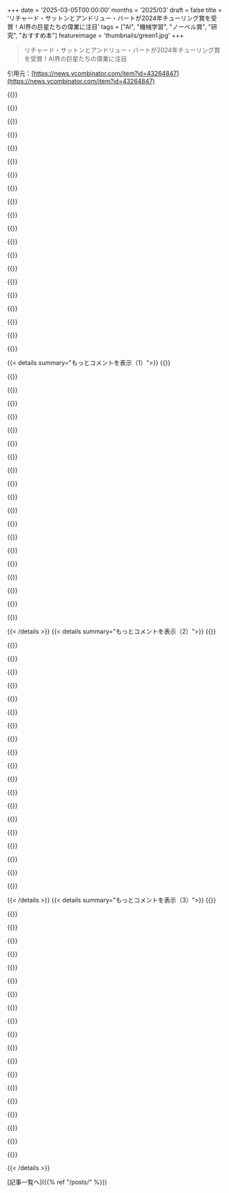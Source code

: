+++
date = '2025-03-05T00:00:00'
months = '2025/03'
draft = false
title = 'リチャード・サットンとアンドリュー・バートが2024年チューリング賞を受賞！AI界の巨星たちの偉業に注目'
tags = ["AI", "機械学習", "ノーベル賞", "研究", "おすすめ本"]
featureimage = 'thumbnails/green1.jpg'
+++

> リチャード・サットンとアンドリュー・バートが2024年チューリング賞を受賞！AI界の巨星たちの偉業に注目

引用元：[https://news.ycombinator.com/item?id=43264847](https://news.ycombinator.com/item?id=43264847)

{{<matomeQuote body="すごいね！実は俺と嫁さんがAndy Bartoとその奥さんの家を買ったんだ。入札戦争があって、彼らが『プライムオファーを出して』と言ったから、彼が数学者だと知ってたからプライムナンバーのオファーを出したんだ。彼が認められて嬉しいよ。" userName="zackkatz" createdAt="2025-03-05T12:28:09" color="#45d325">}}

{{<matomeQuote body="ハハ、それは素晴らしいね。『公平にするために、$2にしようか？』なんて冗談言えばよかったね。" userName="dustfinger" createdAt="2025-03-05T22:17:49" color="">}}

{{<matomeQuote body="プライムナンバーのオファー、まさか$12345678910987654321！？" userName="grumpopotamus" createdAt="2025-03-06T00:15:35" color="">}}

{{<matomeQuote body="いいね！彼らがRLの教科書の両エディションを無料PDFで公開してるのは素晴らしい。1982年からAIの実務者だけど、RLは俺にとってずっと難しい分野で、Sutton/Bartoの本やCourseraのシリーズがかなり助けになった。お勧めだよ！" userName="mark_l_watson" createdAt="2025-03-05T12:06:03" color="#ff5733">}}

{{<matomeQuote body="『The Bitter Lesson』を再読するのに良いタイミングだね。" userName="ofirpress" createdAt="2025-03-05T10:23:41" color="">}}

{{<matomeQuote body="Canonical URL: <http://www.incompleteideas.net/IncIdeas/BitterLesson.html>" userName="cxr" createdAt="2025-03-05T10:50:35" color="">}}

{{<matomeQuote body="確かに厳しい教訓だよ。かつては人間の知識をコンピュータに詰め込むのが好きだったけど、今は全てが大きなブラックボックスになって理解が難しい。Mooreの法則も自己実現的な予言になりつつある。AIは計算パワーを必要とし、チップメーカーは特化型ハードウェアを作り始めてる、まさにそれが回転する車輪になってる。" userName="khaledh" createdAt="2025-03-05T10:30:56" color="#ff5c5c">}}

{{<matomeQuote body="AIが最終的に堅牢で証明可能な論理で構築され、監査できるAIを作れるようになればいいなと思ってる。その時が来るまでリスクのあることには信用できない。残念ながら、そんな選択肢はなくて、不気味に短い時間でブラックボックスが間違った決定を下すことになる。" userName="anonzzzies" createdAt="2025-03-05T10:48:40" color="#ff5c5c">}}

{{<matomeQuote body="AI支援の定理証明器はその方向に進んでるかもね。どう証明に至ったかは分からなくても、その証明を詳細に検証できるから。" userName="tromp" createdAt="2025-03-05T11:32:33" color="">}}

{{<matomeQuote body="そう、会社で形式的証明をしてるチームを持っていて、AIがどうしたかは関係ない。数学的に正しいと言えることが重要なんだ。プログラム合成や証明もしてるけど、これは大規模なこととは遠い。" userName="anonzzzies" createdAt="2025-03-05T13:25:21" color="#785bff">}}

{{<matomeQuote body="どんな会社が形式的検証が必要なんだ？リアルタイムシステムとか？" userName="InkCanon" createdAt="2025-03-05T14:19:12" color="">}}

{{<matomeQuote body="デジタル回路設計の会社がよく使っているよ。VHDLやVerilogでモジュールを書いて、 regressionsを通過してみんなが安心しても、コードがぐちゃぐちゃなのは分かる。そんなときは形式的検証を使えば、2つのコードが機能的に同じか証明できるんだ。形式的検証は通常、数分で終わるから、時間が大幅に節約できるよ。ただし、複雑すぎる論理の場合、制約があることが多いし、逆にバグが見つかることもある。" userName="tasty_freeze" createdAt="2025-03-05T23:12:52" color="#45d325">}}

{{<matomeQuote body="リアルタイムや組込みシステムでの金銭処理や医療、航空/輸送などにも必要だ。でも『必要』って言葉は引っかかる。今はブロックチェーン業界が形式的検証を進めてるけど、重要なシステムはテストがほとんどないことが多いからね。俺が一番心配しているのは、あいまいなシステムがそのまま使われることだ。急いでいるのは分かるけど、ひどいアイデアだよ。" userName="anonzzzies" createdAt="2025-03-05T14:26:55" color="">}}

{{<matomeQuote body="AIが最終的に robustness があり証明可能な論理で構築された AI を作れるかも。これが Max Tegmark と Steven Omohundro の 'Provably Safe AGI' のアプローチだ：<a href=”https://arxiv.org/abs/2309.01933”>https://arxiv.org/abs/2309.01933</a> <a href=”https://www.youtube.com/watch?v=YhMwkk6uOK8”>https://www.youtube.com/watch?v=YhMwkk6uOK8</a>。でも、問題はある。人間の幸福みたいな概念をどうやって形式化するんだろう？" userName="optimalsolver" createdAt="2025-03-05T12:37:27" color="#ff5733">}}

{{<matomeQuote body="＞しかし、問題はある。人間の幸福みたいな概念をどうやって形式化するんだろう？<br>確かにそうだね！でも、AIなら宇宙飛行や構造物の建設、税金や会計、物理、数学などには論理的に正しい脳を作れるかも。でも、他のことには感情を持った脳を作って、両者が協力するというのもありかもしれない。リンクありがとう！" userName="anonzzzies" createdAt="2025-03-05T13:21:06" color="">}}

{{<matomeQuote body="ロジックの正しさは人間の脳の限界にも依存してる。形式論理は普通の前提をもとに構築されてるからね。形式論理システムを作るために、いくつかの証明できない前提から始めなきゃならない。ただ、AIがそれにどうやって役立つかがまったく分からない。" userName="necovek" createdAt="2025-03-05T18:11:37" color="">}}

{{<matomeQuote body="Quis custodiet ipsos custodes？<br>このラテン語のフレーズは、ローマの詩人 Juvenalの詩で見つかるもので、『誰が守るのか、守る者を？』という意味。元々は結婚の忠実さを確保する問題に関するもので、権力を持つ人々の行動を制御する問題を指している。" userName="fuzztester" createdAt="2025-03-05T21:18:28" color="">}}

{{<matomeQuote body="ちょっとふざけた感じで言うと、守る者たちの監視役は誰か？" userName="gsf_emergency_2" createdAt="2025-03-05T22:49:05" color="">}}

{{<matomeQuote body="『監視する』ってのは、子供扱いすることになる。権力を持つ人を子供のように扱うことだ。申し訳なく思う必要はないけど、ちょっと面白いかも。ちょっと楽しめるラテン語。" userName="gsf_emergency_2" createdAt="2025-03-09T09:06:06" color="">}}

{{<matomeQuote body="コンパイラ最適化の例を考えてみて。AIに正しい出力を出すための変換だけを使わせれば、AIの動きが変でも正しい結果が得られるんだ。でも、このアプローチだと望むような最適化ができないこともあるよね。人間が作る最適化アルゴリズムでも似たようなこと起きてるし。" userName="amelius" createdAt="2025-03-05T12:13:49" color="">}}

{{< details summary="もっとコメントを表示（1）">}}
{{<matomeQuote body="AI研究の目的による部分もあるよね。もし人間にしかできないタスクを得意な機械を作ることが目標なら、その過程での教訓は大事だね。でも、機械にXを教えることで人間のXのやり方を理解することが目的なら、複雑な統計的手法はあまり意味がないかも。だからもう少しさまざまな観点から考える必要があるんじゃないかな。" userName="kleiba" createdAt="2025-03-05T11:04:39" color="#45d325">}}

{{<matomeQuote body="少なくとも、一貫した言語や視覚の能力は「経験が必要ない」って分かっているだけでも大きな進展だよ。それは予想外だったけどね。" userName="visarga" createdAt="2025-03-05T16:29:50" color="">}}

{{<matomeQuote body="一貫した言語や視覚の能力が経験なしでできるなんて言っているけど、それは違うと思うな。最近の進展は、実際に「私たちのLLMがXに答えられなかった時、君はどう答える？」と人に聞いている時間が増えたからこそだし。だから、代理的な経験があるのは確かだよ。" userName="probably_wrong" createdAt="2025-03-05T22:19:27" color="">}}

{{<matomeQuote body="でも、LLMの幻覚現象を考えると、それが真実なのか疑問だよね。" userName="kleiba" createdAt="2025-03-05T19:47:38" color="">}}

{{<matomeQuote body="コンピュータービジョンでも似たようなことがあったよね。初期はエッジを探したり、一般化された円柱を使っていたけど、今はそれらは全部廃棄されて、モダンなディープラーニングは畳み込みや特定の不変性だけを使ってる。その結果、かなり性能が上がった。あのパターンマッチングが消え始めたところにいたけど、あの時の学びは今でも役に立つ部分があるよ。" userName="jdright" createdAt="2025-03-05T19:08:58" color="#45d325">}}

{{<matomeQuote body="2010年代初頭にコンピュータービジョンのラボでインターンしてたんだけど、ある会議で抽象的な機械学習を使った視覚の研究を発表したら、教授があまりにも驚いていたのを覚えてる。あのアプローチが実現可能だなんて信じられなかったみたい。ただ、その経験から新しいアプローチに反対しないと決めたのが一番の教訓だった。" userName="abdullahkhalids" createdAt="2025-03-05T19:55:37" color="#45d325">}}

{{<matomeQuote body="人が新しいアプローチに抵抗するのは、意外と難しいことだと思うよ。それには理由があって、（ア）古いアプローチの専門家になったり、（イ）かなりお金がもらえてたりするからなんだ。だから、新しいアプローチが生活に大きな影響を及ぼすと、自分がそれに反発する可能性が高いんだよね。自分が今最も恩恵を受けている技術を考えてみな。もし明日それをわずかに向上させた技術が出たとして、利点が得られなくなったらどう思う？" userName="kenjackson" createdAt="2025-03-05T21:01:07" color="#785bff">}}

{{<matomeQuote body="確かに難しいね。君が言ったような理由で。これは生涯のスキルみたいなもので、常に磨かないといけないし、遅れを取ると取り返すのがすごく難しい。そして、そういったスキルは自分自身がレジリエントな人間でいるために必要なんだよ。" userName="abdullahkhalids" createdAt="2025-03-05T23:08:49" color="">}}

{{<matomeQuote body="君が言うように、機械学習が未来だって分かってたのは明らかだったかもしれないけど、この人はただ頑固だったわけではないと思うんだ。2010年代初頭にはそれが当然だと思えた人は少なかったし、疑念はあったと思う。結果が出ているのにそれを無視するのはダメだけど、機械学習のビジョンの結果がCVPRなどの会議で本当に支配的になったのはその後のことなんだよ。探求と活用のトレードオフがあるからね。" userName="nightski" createdAt="2025-03-08T15:42:42" color="#45d325">}}

{{<matomeQuote body="ああ、古いNLPの人たちが学んだ苦い教訓だよね。その論文は今でもほんとに真実だと思う。" userName="Buttons840" createdAt="2025-03-05T17:56:13" color="#ff33a1">}}

{{<matomeQuote body="このコメントでGoのAIを単なる力任せの戦略だって言ってるけど、俺が知ってる限りそれは違うよ。Go AIは全ての候補を探るわけじゃなくて、過去の人間の試合データを元に探索してるんだ。" userName="DavidPiper" createdAt="2025-03-05T12:12:27" color="">}}

{{<matomeQuote body="最初はAlphaGoが人間の試合から学び、自己対局でさらに進化した。そしてこの後、AlphaGo Zeroは人間のデータを全く使わずに自己対局だけで自分を教え込んだ。AlphaGoとAlphaZeroみたいなゲームプログラムも基本は力任せなんだけど、MCTSを使って多くの局面を先読みしてる。知恵やヒューリスティックは評価関数に基づいて采配されて、どの局面を評価する価値があるか見極めるところにあるんだ。" userName="HarHarVeryFunny" createdAt="2025-03-05T12:50:52" color="#38d3d3">}}

{{<matomeQuote body="これはちょっと意味のないセマンティクスの問題だけど、一般的に力任せって徹底した探索を指すと思う。MCTSは大部分の枝を全然探索しないから、力任せとは言わないかな。" userName="bubblyworld" createdAt="2025-03-05T14:12:01" color="">}}

{{<matomeQuote body="まあ、将棋や囲碁のようなゲームでは徹底的な探索が無理ってのは一般的に理解されてるし、ここで「力任せ」と言うと、深い探索や評価した局面の数を重視する意味で使われてると思うよ。" userName="HarHarVeryFunny" createdAt="2025-03-05T21:49:58" color="">}}

{{<matomeQuote body="その意味だと、MCTSでの典型的なAlphaZeroの実行はおそらく1000程度のロールアウトを評価するんじゃないかな。それは将棋の状態数に比べればほんとに微々たるものだよね。もしそれを力任せと呼ぶなら、実質何でも力任せになっちゃうね。俺はチェスボットのトレーニングで10万以上のロールアウトを見たことがあるからさ。" userName="bubblyworld" createdAt="2025-03-06T05:45:46" color="#ff33a1">}}

{{<matomeQuote body="＞ゲームプログラムのAlphaGoやAlphaZeroは基本的に力任せだよね - それなら2500年の人間のゲームプレイはどう説明するの？文化的進化には30万年かかってるし、資源もかなりかかってると思うよ。" userName="visarga" createdAt="2025-03-05T16:33:21" color="#38d3d3">}}

{{<matomeQuote body="その2500年のゲームプレイはチェス理論やオープニングブックに反映されていて、これはプレトレーニングとテストタイムの計算の違いだと思う。人間のグランドマスターは限られたラインに対して20プライ計算するけど、コンピューターエンジンは各手に対して百万の局面を評価する。パターンマッチングと探索（力任せ）はチェスや囲碁のゲームでのトレードオフで、人間とMCTSベースのエンジンは全く逆の立場にいるんだ。" userName="HarHarVeryFunny" createdAt="2025-03-05T21:34:43" color="#45d325">}}

{{<matomeQuote body="もし君が冗談じゃなければ、これをもう少し詳しく説明してほしいな。もし本気なら、「力任せ」っていう表現が単なる空虚な記号になっちゃうよね。体に対する魅力を愛と呼ぶなら、虫は小さな人間ってことになるじゃないか。" userName="beepbooptheory" createdAt="2025-03-05T17:03:10" color="">}}

{{<matomeQuote body="＞・・・このAIを力任せの戦略でヒューリスティックがないって言ってるけど・・・実際、論文にもそう書いてあって、自己対局学習を活用して価値関数を学ぶのが重要だったんだ。これは実際、1970年代のプログラムが初めて世界チャンピオンを破った時は重要な役割を果たしてなかったけど、自己対局学習は計算をプッシュする助けになる。要するに、俺の意見では「自己対局による学習」が極めて重要で、そこから必要なヒューリスティックが生まれるんだ。それはプログラムされてるものじゃない。" userName="signa11" createdAt="2025-03-05T12:31:30" color="#ff33a1">}}

{{<matomeQuote body="Go AIについては正確な内容に感じたな。Go AIの研究は何十年もかけて人間のルールを取り入れようとしてたけど、今はもうそれは使われてないよ。ただ人間の知識は最強のプログラムを作るために役立つ機能選びには使われてるみたい。強いGo AIはもはや人間のゲームで訓練されてないし、MCTSの時も全てのサンプル空間を検索するわけじゃない。Suttonがそれを主張してるとは思わないけどね。" userName="dfan" createdAt="2025-03-05T12:26:48" color="">}}


{{< /details >}}
{{< details summary="もっとコメントを表示（2）">}}
{{<matomeQuote body="あの記事のことを覚えてるけど、本当にポイントを外してたよな。チェスプログラムで世界チャンピオンに勝つことの目的は、勝つためじゃなくて、誰でもチェスを上手くプレイする方法を理解することだった。勝利はむしろカスパロフを薬で眠らせるか、銃を突きつけて負けさせるのと同じくらい安っぽい勝ち方なんだ。" userName="crabbone" createdAt="2025-03-05T12:10:24" color="#ff5c5c">}}

{{<matomeQuote body="自動運転の目的はただ自動で運転することじゃなくて、誰が上手に運転できるかを理解することだ…DeepBlueの目的はただ人間に勝つことだけだから、もっと単純なんだ。" userName="krallistic" createdAt="2025-03-05T17:02:17" color="">}}

{{<matomeQuote body="Bitter Lessonは分野では一般的に受け入れられている知識みたいだし、それならDeepSeek R1がさらに革新的になるんじゃない？" userName="perks_12" createdAt="2025-03-05T12:54:35" color="">}}

{{<matomeQuote body="彼らの著書『Introduction to Reinforcement Learning』はAI/MLの分野で非常に読みやすいテキストの一つで、ぜひ読むことをお勧めするよ。" userName="porridgeraisin" createdAt="2025-03-05T11:14:46" color="#ff33a1">}}

{{<matomeQuote body="RLの分野に挑戦してみたけど、あの数式とかが難しくてどうしても理解できなくてさ。" userName="barrenko" createdAt="2025-03-05T12:12:44" color="">}}

{{<matomeQuote body="確かに、数式の表現は混乱しがちだけど、この本は特によく整理されてるよ。特に『収縮写像』の基礎的な数学のバックグラウンドがあった方がいいかも。これは本がその知識を前提にしてるから。" userName="porridgeraisin" createdAt="2025-03-05T13:27:33" color="">}}

{{<matomeQuote body="あなたのバックグラウンドは何？私にはあまりにもわかりづらい内容だったな。" userName="incognito124" createdAt="2025-03-05T14:49:12" color="">}}

{{<matomeQuote body="その本は本当に素晴らしいね。強くお勧めするよ。" userName="jxjnskkzxxhx" createdAt="2025-03-05T17:36:32" color="#38d3d3">}}

{{<matomeQuote body="『Reinforcement Learning: An Introduction』のこと？それとも他の本も書いてるの？" userName="zelphirkalt" createdAt="2025-03-05T12:29:46" color="">}}

{{<matomeQuote body="物理学者にあげればよかったのに。" userName="darkoob12" createdAt="2025-03-05T10:51:32" color="">}}

{{<matomeQuote body="Suttonは人間の後継者を支持してるし、全人類が死んでも気にしないから、信頼できないし祝われるべきじゃないよ。Youtubeのリンクもあるし。" userName="vonneumannstan" createdAt="2025-03-05T15:47:08" color="">}}

{{<matomeQuote body="ACMの賞は彼らの学問的な業績のためのもの。誰かの私生活を掘り下げて奇妙な発言を探して、そのせいで業績を無にするのはやめるべき。こんなのが今の人々を分断してる。" userName="textlapse" createdAt="2025-03-05T16:28:10" color="#ff5733">}}

{{<matomeQuote body="＞この奇妙な発言や行動が彼の業績を塗り消すのはおかしいよ。業界のAI会議での発言なんだから。もっと言うと、インターネットが意見の価値を平等に扱うのは危険だし。" userName="vonneumannstan" createdAt="2025-03-05T16:35:45" color="">}}

{{<matomeQuote body="彼のキャラクターに対する中傷みたい。RLに取り組んでるときは特に悪意なく進めてきただろうに。安全問題は確かにあるけど、歴史を見ればポジティブな結果もあったし。" userName="textlapse" createdAt="2025-03-05T20:20:58" color="">}}

{{<matomeQuote body="90年代にAIから離れた人も多い。技術が危険になると思ったから。Suttonたちは非難されるべきだと思う。" userName="hollerith" createdAt="2025-03-06T14:28:41" color="">}}

{{<matomeQuote body="＞業績が無にされるわけじゃなく、意見の重みをどうするべきかが問題じゃないかな。技術的業績と人類を置き換える意見、どちらもAI政策を考える上で重要だと思う。" userName="kalkin" createdAt="2025-03-05T18:22:07" color="">}}

{{<matomeQuote body="人類に対する見解って、効果的利他主義のカルトに alignment してること？安全の名の下にエリートに全権を与えるような抑圧的法律を言ってるの？そのカルトからの代替的な視点が理由で、受賞歴があっても Turing Award を受け取るべきじゃないってこと？" userName="h8hawk" createdAt="2025-03-05T21:00:43" color="">}}

{{<matomeQuote body="いや、’人類は置き換えられるべき’ってのは Sutton の見解で、EA の見解じゃないと思うけど。どう読めばそうなるのか分からないし、君はすごく怒ってるみたいだね。人類の絶滅やエリートによる完全な支配の代替手段があることを願いたいよ…" userName="kalkin" createdAt="2025-03-05T23:25:27" color="">}}

{{<matomeQuote body="＞最も奇妙なことを言った<br>ジャン・コクトーの言葉を思い出すけど、正確な言葉が見つからなくて大体’もし公共が天才の持つ考えを知ったら、もっと恐れ、賞賛することはない’という意味。" userName="jffhn" createdAt="2025-03-05T17:45:18" color="">}}

{{<matomeQuote body="Sutton に会ったことある？彼は心温かい、思いやりのある情熱的なヒッピーだよ。彼は人間全員が死んでほしいなんて思ってない。リンクしたトークも君の主張は支持してないよ。そこに見逃した部分があったら、タイムスタンプ教えて。彼が言うには、’人類にとっての繁栄の時代に繋がる’んだから、君の言う通りじゃない。彼の結論スライド（１２：３３）は ’人類の長期的な未来への最善の希望’って bullet point があるよ。" userName="317070" createdAt="2025-03-05T17:43:31" color="#ff5c5c">}}


{{< /details >}}
{{< details summary="もっとコメントを表示（3）">}}
{{<matomeQuote body="ここが違う、君は自分の死や後継者を生み出す装置を作ってない。でも、人類はそれを実際にやっていて、選ばなきゃならない。" userName="vonneumannstan" createdAt="2025-03-06T16:18:27" color="">}}

{{<matomeQuote body="＞人間全員が死んでほしいと思っている<br>彼の最後のスライドには’人類の長期的未来への最善の希望’って書いてあって、それは君の主張とは真逆だよ。" userName="cowsandmilk" createdAt="2025-03-11T11:47:52" color="">}}

{{<matomeQuote body="＞人間全員が死んでほしいと思っている<br>それは彼の立場を厳しく誤解した表現だと思う。私の考えは、彼は人類がトランスヒューマンに置き換えられることは避けられないと信じていると思う。それは悪意ではなく、むしろ狂った SF 的なユートピア主義のように見える。彼の学問的な業績を祝う理由にはならない。" userName="zoogeny" createdAt="2025-03-05T21:54:22" color="">}}

{{<matomeQuote body="それを持ち出してくれて興味深いけど、あなたが同意しない見解を持ってる人を信じたり祝ったりできない理由が分からない。編集：特に Sutton がみんなの死を望んでいるのは根拠が薄いと思うよ。" userName="smokel" createdAt="2025-03-05T18:26:55" color="">}}

{{<matomeQuote body="彼はおそらく避けられない現実のポジティブな面を見ようとしているんじゃないかな。" userName="visarga" createdAt="2025-03-05T16:23:08" color="">}}

{{<matomeQuote body="あるいは、我々を殺す可能性があるものを作るのをやめればいいんじゃないか？それによって、少なくとも労働の価値が無くなることも防げるし。" userName="vonneumannstan" createdAt="2025-03-05T16:38:04" color="">}}

{{<matomeQuote body="戦略が今まで世界の歴史でうまくいった試しがないから、適切なガードレールをどう設置するか、新しい常態にどう適応するかを考えるのはいいタイミングだと思う。もし『私たち』が作らないなら、誰か他の誰かが作るだろう。" userName="jedberg" createdAt="2025-03-05T17:30:54" color="">}}

{{<matomeQuote body="これってすごく馬鹿馬鹿しいね。時間差学習が人間の後継者計画だと思ってるの？" userName="nycticorax" createdAt="2025-03-05T16:10:04" color="">}}

{{<matomeQuote body="このビデオは彼の技術的な仕事じゃなくて、むしろAIが未来を支配するべきだという彼の考えについてだった。" userName="vonneumannstan" createdAt="2025-03-05T16:41:48" color="">}}

{{<matomeQuote body="でも、Turing賞は彼の技術的な業績に対してなんだよ。" userName="nycticorax" createdAt="2025-03-05T16:46:14" color="">}}

{{<matomeQuote body="確かに、彼の他の意見は彼の専門的な知識の範囲内にあるけど、AIの研究に対する国家の規制が必要かどうかは彼の意見だけがすべてじゃない。このスレッドは技術的な話だけに限られてるわけじゃないし。" userName="kalkin" createdAt="2025-03-05T18:17:59" color="">}}

{{<matomeQuote body="私が問題にしたいのは、Suttonが『祝われるべきでも信頼されるべきでもない』という意見だ。それは、発言者がSuttonを祝われるべきだとは思わないと言っているように解釈できる。ACMもSuttonの技術的な業績を評価しているし、技術的な問題については彼を信頼できると思う。" userName="nycticorax" createdAt="2025-03-05T19:18:39" color="#45d325">}}

{{<matomeQuote body="すごくがっかり。人々が真剣に後継者論を良い未来として擁護するのが理解できないけど、彼が面白い議論を提供するかもしれないと思ってたんだ。この話はそれじゃない。" userName="Version467" createdAt="2025-03-05T16:20:32" color="">}}

{{<matomeQuote body="エッジを狙ったり、非人間的になりたくて言ってるわけじゃないけど、なぜ人類の存在に感情的な価値を見出すのか理解できない。ロボットも同じくらいクールだと思う。" userName="neuroticnews25" createdAt="2025-03-07T08:46:29" color="">}}

{{<matomeQuote body="＞AIは自分でチップやエネルギーを作るの？AIのハードウェア供給チェーンは長くて脆弱なんだ。AGIはその理由から平和を維持することに興味があるだろうし。" userName="visarga" createdAt="2025-03-05T16:24:37" color="">}}

{{<matomeQuote body="ロボティクスは今やソフトウェアの問題。テスラやUnitreeのヒューマノイドロボットもいるし、AIは完全に身体化されて、人間の労働にほぼ価値を持たなくなるんじゃないかな。" userName="vonneumannstan" createdAt="2025-03-05T16:37:03" color="">}}

{{<matomeQuote body="＞AIは自分でチップやエネルギーを作るってどういうこと？チップメーカーやエネルギー供給者がAIに依存するのを防ぐ法律に賛成？" userName="hollerith" createdAt="2025-03-05T17:12:58" color="">}}

{{<matomeQuote body="＞AIは自分でチップやエネルギーを作るってどういうこと？無邪気な人間たちがそれをやらせて、その後、人間の体をロボットやデータセンターの素材に変えるってこと？" userName="drcode" createdAt="2025-03-05T19:19:38" color="">}}

{{<matomeQuote body="彼のTwitterプロフィールはもうビットコインのミームの赤い目のやつが無いで良かった。" userName="ks2048" createdAt="2025-03-05T17:43:05" color="">}}

{{<matomeQuote body="彼らのRLの本を使ってコースを教えたよ。すごく綺麗に書かれてて無料で手に入るんだ（http://incompleteideas.net/book/the-book-2nd.html）！美しい文章に気を取られて内容を見逃すことがあった。" userName="rhema" createdAt="2025-03-05T16:29:18" color="#ff5733">}}


{{< /details >}}


[記事一覧へ]({{% ref "/posts/" %}})
